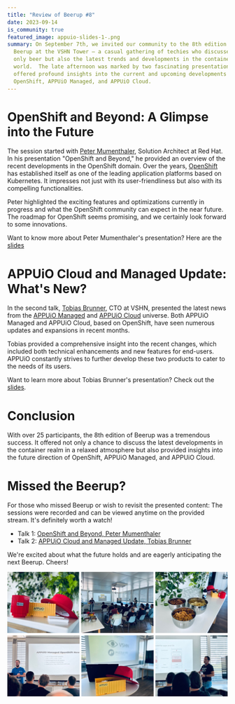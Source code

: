 ```yaml
---
title: "Review of Beerup #8"
date: 2023-09-14
is_community: true
featured_image: appuio-slides-1-.png
summary: On September 7th, we invited our community to the 8th edition of the
  Beerup at the VSHN Tower – a casual gathering of techies who discussed not
  only beer but also the latest trends and developments in the container
  world.  The late afternoon was marked by two fascinating presentations that
  offered profound insights into the current and upcoming developments of
  OpenShift, APPUiO Managed, and APPUiO Cloud.
---
```

# OpenShift and Beyond: A Glimpse into the Future

The session started with [Peter Mumenthaler](https://www.linkedin.com/in/peter-mumenthaler-97b40965/?originalSubdomain=ch=89978449), Solution Architect at Red Hat. In his presentation "OpenShift and Beyond," he provided an overview of the recent developments in the OpenShift domain. Over the years, [OpenShift](https://www.redhat.com/de/technologies/cloud-computing/openshift) has established itself as one of the leading application platforms based on Kubernetes. It impresses not just with its user-friendliness but also with its compelling functionalities.

Peter highlighted the exciting features and optimizations currently in progress and what the OpenShift community can expect in the near future. The roadmap for OpenShift seems promising, and we certainly look forward to some innovations.

Want to know more about Peter Mumenthaler's presentation? Here are the [slides](static/images/uploads/openshift_beerup.pdf) 

# APPUiO Cloud and Managed Update: What's New?

In the second talk, [Tobias Brunner](https://www.linkedin.com/in/tobru/), CTO at VSHN, presented the latest news from the [APPUiO Managed](https://www.appuio.ch/offering/managed/) and [APPUiO Cloud](https://www.appuio.ch/offering/cloud/) universe. Both APPUiO Managed and APPUiO Cloud, based on OpenShift, have seen numerous updates and expansions in recent months.

Tobias provided a comprehensive insight into the recent changes, which included both technical enhancements and new features for end-users. APPUiO constantly strives to further develop these two products to cater to the needs of its users.

Want to learn more about Tobias Brunner's presentation? Check out the [slides](static/images/uploads/appuiomanaged_cloud_beerup.pdf).

# Conclusion

With over 25 participants, the 8th edition of Beerup was a tremendous success. It offered not only a chance to discuss the latest developments in the container realm in a relaxed atmosphere but also provided insights into the future direction of OpenShift, APPUiO Managed, and APPUiO Cloud.

# Missed the Beerup?

For those who missed Beerup or wish to revisit the presented content: The sessions were recorded and can be viewed anytime on the provided stream. It's definitely worth a watch!

* Talk 1: [OpenShift and Beyond, Peter Mumenthaler](https://www.youtube.com/watch?v=jOKG-y87H58)
* Talk 2: [APPUiO Cloud and Managed Update, Tobias Brunner](https://www.youtube.com/watch?v=o9Q5Ni5PPhA)

We're excited about what the future holds and are eagerly anticipating the next Beerup. Cheers!

![](allgemein_posts.png)